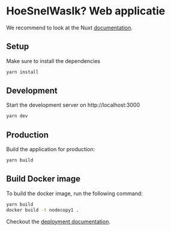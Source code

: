# HoeSnelWasIk? Web applicatie

We recommend to look at the Nuxt [documentation](https://v3.nuxtjs.org).

## Setup

Make sure to install the dependencies

```bash
yarn install
```

## Development

Start the development server on http://localhost:3000

```bash
yarn dev
```

## Production

Build the application for production:

```bash
yarn build
```

## Build Docker image

To build the docker image, run the following command:

```bash
yarn build
docker build -t nodecopy1 .
```

Checkout the [deployment documentation](https://v3.nuxtjs.org/docs/deployment).
